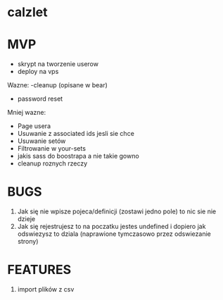 # calzlet


# MVP
- skrypt na tworzenie userow
- deploy na vps

Wazne:
-cleanup (opisane w bear)
- password reset 

Mniej wazne:
- Page usera 
- Usuwanie z associated ids jesli sie chce
- Usuwanie setów
- Filtrowanie w your-sets
- jakis sass do boostrapa a nie takie gowno
- cleanup roznych rzeczy


# BUGS
1. Jak się nie wpisze pojeca/definicji (zostawi jedno pole) to nic sie nie dzieje
2. Jak się rejestrujesz to na poczatku jestes undefined i dopiero jak odswiezysz to dziala (naprawione tymczasowo przez odswiezanie strony)

# FEATURES
1. import plików z csv





